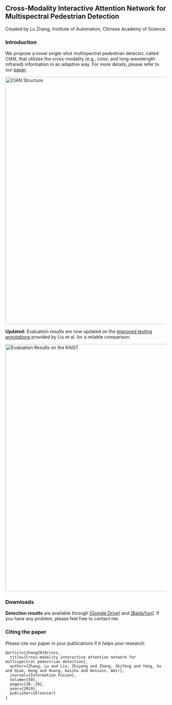 ## Cross-Modality Interactive Attention Network for Multispectral Pedestrian Detection

Created by Lu Zhang, Institute of Automation, Chinese Academy of Science.

### Introduction

We propose a novel single-shot multispectral pedestrian detector, called CIAN, that utilizes the cross-modality (e.g., color, and long-wavelength infrared) information in an adaptive way. For more details, please refer to our [paper](https://www.sciencedirect.com/science/article/pii/S1566253518304111).

<p align="left">
<img src="https://github.com/luzhang16/CIAN/blob/master/cian_structure.png" alt="CIAN Structure" width="770px">
</p>


**Updated:** Evaluation results are now updated on the [improved testing annotations](http://paul.rutgers.edu/~jl1322/multispectral.htm) provided by Liu et al. for a reliable comparison.


<p align="left">
<img src="https://github.com/luzhang16/CIAN/blob/master/eval_results.png" alt="Evaluation Results on the KAIST" width="770px">
</p>


### Downloads

**Detection results** are available through [[Google Drive]](https://drive.google.com/open?id=1lMPsD_MuaHtjb8bbxx_KGWggKv87zm9h) and [[BaiduYun]](https://pan.baidu.com/s/10DuqjUkO7sAR57QnXWEb0A). If you have any problem, please feel free to contact me.

### Citing the paper

Please cite our paper in your publications if it helps your research:

```
@article{zhang2019cross,
  title={Cross-modality interactive attention network for multispectral pedestrian detection},
  author={Zhang, Lu and Liu, Zhiyong and Zhang, Shifeng and Yang, Xu and Qiao, Hong and Huang, Kaizhu and Hussain, Amir},
  journal={Information Fusion},
  volume={50},
  pages={20--29},
  year={2019},
  publisher={Elsevier}
}
```